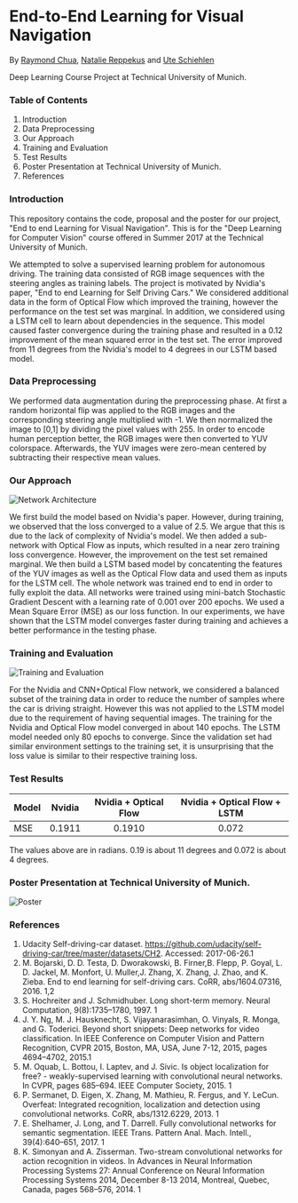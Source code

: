 # End-to-End Learning for Visual Navigation
By [Raymond Chua](https://github.com/raymondchua), [Natalie Reppekus](https://github.com/Natalie1993) and [Ute Schiehlen](https://github.com/uteschiehlen/)

Deep Learning Course Project at Technical University of Munich.

### Table of Contents
1. Introduction
2. Data Preprocessing
3. Our Approach
4. Training and Evaluation
6. Test Results
7. Poster Presentation at Technical University of Munich.
8. References


### Introduction

This repository contains the code, proposal and the poster for our project, "End to end Learning for Visual Navigation". This is for the "Deep Learning for Computer Vision" course offered in Summer 2017 at the Technical University of Munich. 

We attempted to solve a supervised learning problem for autonomous driving. The training data consisted of RGB image sequences with the steering angles as training labels. The project is motivated by Nvidia's paper, "End to end Learning for Self Driving Cars." We considered additional data in the form of Optical Flow which improved the training, however the performance on the test set was marginal. In addition, we considered using a LSTM cell to learn about dependencies in the sequence. This model caused faster convergence during the training phase and resulted in a 0.12 improvement of the mean squared error in the test set. The error improved from 11 degrees from the Nvidia's model to 4 degrees in our LSTM based model. 

### Data Preprocessing
We performed data augmentation during the preprocessing phase. At first a random horizontal flip was applied to the RGB images and the corresponding steering angle multiplied with -1. We then normalized the image to [0,1] by dividing the pixel values with 255. In order to encode human perception better, the RGB images were then converted to YUV colorspace. Afterwards, the YUV images were zero-mean centered by subtracting their respective mean values.

### Our Approach
![Network Architecture](https://github.com/uteschiehlen/dlcv_visnav/blob/master/poster/images/modelOpt.png "Nvidia, Nvidia + Optical Flow, CNN + Optical Flow + LSTM")

We first build the model based on Nvidia's paper. However, during training, we observed that the loss converged to a value of 2.5. We argue that this is due to the lack of complexity of Nvidia's model. We then added a sub-network with Optical Flow as inputs, which resulted in a near zero training loss convergence. However, the improvement on the test set remained marginal. We then build a LSTM based model by concatenting the features of the YUV images as well as the Optical Flow data and used them as inputs for the LSTM cell. The whole network was trained end to end in order to fully exploit the data. All networks were trained using mini-batch Stochastic Gradient Descent with a learning rate of 0.001 over 200 epochs. We used a Mean Square Error (MSE) as our loss function. In our experiments, we have shown that the LSTM model converges faster during training and achieves a better performance in the testing phase. 

### Training and Evaluation
![Training and Evaluation](https://github.com/uteschiehlen/dlcv_visnav/blob/master/poster/images/train_eval_v7.png "Training and Validation Loss")

For the Nvidia and CNN+Optical Flow network, we considered a balanced subset of the training data in order to reduce the number of samples where the car is driving straight. However this was not applied to the LSTM model due to the requirement of having sequential images. The training for the Nvidia and Optical Flow model converged in about 140 epochs. The LSTM model needed only 80 epochs to converge. Since the validation set had similar environment settings to the training set, it is unsurprising that the loss value is similar to their respective training loss. 

### Test Results
| Model        	| Nvidia        | Nvidia + Optical Flow | Nvidia + Optical Flow + LSTM |
| ------------- |:-------------:| :--------------------:| :---------------------------:|
| MSE     		| 0.1911 		| 0.1910				|0.072						   |

The values above are in radians. 0.19 is about 11 degrees and 0.072 is about 4 degrees.



### Poster Presentation at Technical University of Munich.
![Poster](https://github.com/uteschiehlen/dlcv_visnav/blob/master/poster/dl4cv_latex_postertemplate/final_poster.png "Poster Presentation")

### References
1. Udacity Self-driving-car dataset. https://github.com/udacity/self-driving-car/tree/master/datasets/CH2. Accessed: 2017-06-26.1
2. M. Bojarski, D. D. Testa, D. Dworakowski, B. Firner,B. Flepp, P. Goyal, L. D. Jackel, M. Monfort, U. Muller,J. Zhang, X. Zhang, J. Zhao, and K. Zieba. End to end learning for self-driving cars. CoRR, abs/1604.07316, 2016. 1,2
3. S. Hochreiter and J. Schmidhuber. Long short-term memory. Neural Computation, 9(8):1735–1780, 1997. 1
4. J. Y. Ng, M. J. Hausknecht, S. Vijayanarasimhan, O. Vinyals, R. Monga, and G. Toderici. Beyond short snippets: Deep networks for video classification. In IEEE Conference on Computer Vision and Pattern Recognition, CVPR 2015, Boston, MA, USA, June 7-12, 2015, pages 4694–4702, 2015.1
5. M. Oquab, L. Bottou, I. Laptev, and J. Sivic. Is object localization for free? - weakly-supervised learning with convolutional
neural networks. In CVPR, pages 685–694. IEEE Computer Society, 2015. 1
6. P. Sermanet, D. Eigen, X. Zhang, M. Mathieu, R. Fergus, and Y. LeCun. Overfeat: Integrated recognition, localization and detection using convolutional networks. CoRR, abs/1312.6229, 2013. 1
7. E. Shelhamer, J. Long, and T. Darrell. Fully convolutional networks for semantic segmentation. IEEE Trans. Pattern Anal. Mach. Intell., 39(4):640–651, 2017. 1
8. K. Simonyan and A. Zisserman. Two-stream convolutional networks for action recognition in videos. In Advances in Neural Information Processing Systems 27: Annual Conference on Neural Information Processing Systems 2014, December 8-13 2014, Montreal, Quebec, Canada, pages 568–576, 2014. 1
